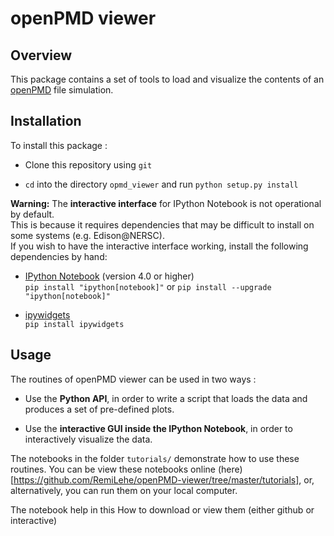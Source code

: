 # openPMD viewer


## Overview

This package contains a set of tools to load and visualize the contents of an
[openPMD](http://www.openpmd.org/#/start) file simulation.

## Installation

To install this package :

- Clone this repository using `git`

- `cd` into the directory `opmd_viewer` and run `python setup.py install`

**Warning:** The **interactive interface** for IPython Notebook is not
operational by default.  
This is because it requires dependencies that may be difficult to
install on some systems (e.g. Edison@NERSC).  
If you wish to have the interactive interface working, install the
following dependencies by hand:

- [IPython Notebook](http://ipython.org/notebook.html)  (version 4.0
or higher)  
`pip install "ipython[notebook]"` or `pip install --upgrade "ipython[notebook]"`

- [ipywidgets](https://pypi.python.org/pypi/ipywidgets/4.0.2)  
`pip install ipywidgets`

## Usage

The routines of openPMD viewer can be used in two ways :

- Use the **Python API**, in order to write a script that loads the
  data and produces a set of pre-defined plots.

- Use the **interactive GUI inside the IPython Notebook**, in order to interactively
visualize the data.

The notebooks in the folder `tutorials/` demonstrate how to use these
routines. You can be view these notebooks online
(here)[https://github.com/RemiLehe/openPMD-viewer/tree/master/tutorials],
or, alternatively, you can run them on your local computer.

The notebook help in this
How to download or view them (either github or interactive)
